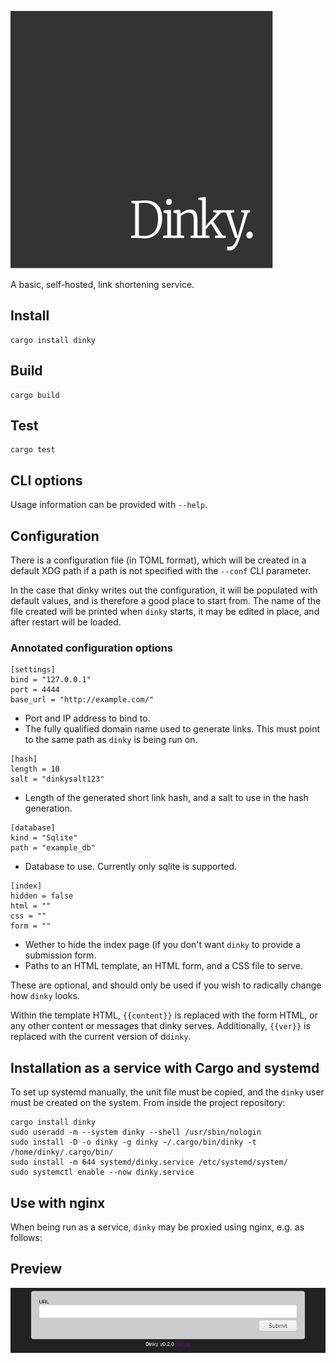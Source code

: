 ![dinky](./logo.svg "dinky")

A basic, self-hosted, link shortening service.

## Install

    cargo install dinky

## Build

    cargo build

## Test

    cargo test

## CLI options

Usage information can be provided with `--help`.

## Configuration

There is a configuration file (in TOML format), which will be created in a
default XDG path if a path is not specified with the `--conf` CLI parameter.

In the case that dinky writes out the configuration, it will be populated with
default values, and is therefore a good place to start from. The name of the
file created will be printed when `dinky` starts, it may be edited in place,
and after restart will be loaded.

### Annotated configuration options

~~~
[settings]
bind = "127.0.0.1"
port = 4444
base_url = "http://example.com/"
~~~

- Port and IP address to bind to.
- The fully qualified domain name used to generate links. This must point to
  the same path as `dinky` is being run on.
    
~~~
[hash]
length = 10
salt = "dinkysalt123"
~~~

- Length of the generated short link hash, and a salt to use in the hash
  generation.
 
~~~
[database]
kind = "Sqlite"
path = "example_db"
~~~

- Database to use. Currently only sqlite is supported.
  
~~~
[index]
hidden = false
html = ""
css = ""
form = ""
~~~

- Wether to hide the index page (if you don't want `dinky` to provide a
  submission form.
- Paths to an HTML template, an HTML form, and a CSS file to serve.

These are optional, and should only be used if you wish to radically change how
`dinky` looks.

Within the template HTML, `{{content}}` is replaced with the form HTML, or any
other content or messages that dinky serves. Additionally, `{{ver}}` is
replaced with the current version of d`dinky`.

## Installation as a service with Cargo and systemd

To set up systemd manually, the unit file must be copied, and the `dinky`
user must be created on the system. From inside the project repository:

    cargo install dinky
    sudo useradd -m --system dinky --shell /usr/sbin/nologin
    sudo install -D -o dinky -g dinky ~/.cargo/bin/dinky -t /home/dinky/.cargo/bin/
    sudo install -m 644 systemd/dinky.service /etc/systemd/system/
    sudo systemctl enable --now dinky.service

## Use with nginx

When being run as a service, `dinky` may be proxied using nginx, e.g. as
follows:

## Preview

![dinky](./dinky.png "dinky preview")
